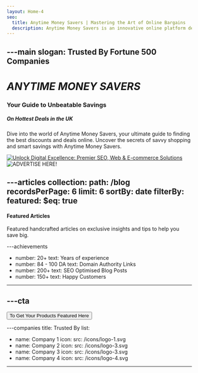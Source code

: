 ```yaml
---
layout: Home-4
seo:
  title: Anytime Money Savers | Mastering the Art of Online Bargains
  description: Anytime Money Savers is an innovative online platform designed to empower consumers with the tools and knowledge necessary to find the best deals and discounts available on the internet. It functions as a comprehensive hub for bargain hunters, offering an array of features
---
```


---main
slogan: Trusted By Fortune 500 Companies
---

# *ANYTIME MONEY SAVERS*

### <Typewriter>Your Guide to Unbeatable Savings</Typewriter>

##### <span>On Hottest Deals in the UK</span>

<Sep size={6} line className='max-w-sm mx-auto' />

Dive into the world of Anytime Money Savers, your ultimate guide to finding the best discounts and deals online. Uncover the secrets of savvy shopping and smart savings with Anytime Money Savers.

[![Unlock Digital Excellence: Premier SEO, Web & E-commerce Solutions](/photos/netonline-media.jpg "Experts In Hand Tools, Power Tools and PPE")](https://netonlinemedia.com)
![ADVERTISE HERE!](/photos/anytime-money-savers.gif "Team meeting")

---articles
collection:
  path: /blog
  recordsPerPage: 6
  limit: 6
  sortBy: date
  filterBy:
    featured:
      $eq: true
---

#### <span>Featured Articles</span>

Featured handcrafted articles on exclusive insights and tips to help you save big.



---achievements
- number: 20+
  text: Years of experience
- number: 84 - 100 DA
  text: Domain Authority Links
- number: 200+
  text: SEO Optimised Blog Posts
- number: 150+
  text: Happy Customers
---



---cta
---
<Button href="/contact" size="sm">
  To Get Your Products Featured Here
</Button>



---companies
title: Trusted By
list:
  - name: Company 1
    icon:
      src: /icons/logo-1.svg
  - name: Company 2
    icon:
      src: /icons/logo-3.svg
  - name: Company 3
    icon:
      src: /icons/logo-3.svg
  - name: Company 4
    icon:
      src: /icons/logo-4.svg
---
